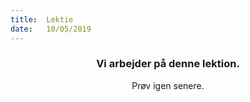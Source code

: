 ```yaml
---
title:  Lektie
date:   10/05/2019
---
```


### <center>Vi arbejder på denne lektion.</center>
<center>Prøv igen senere.</center>